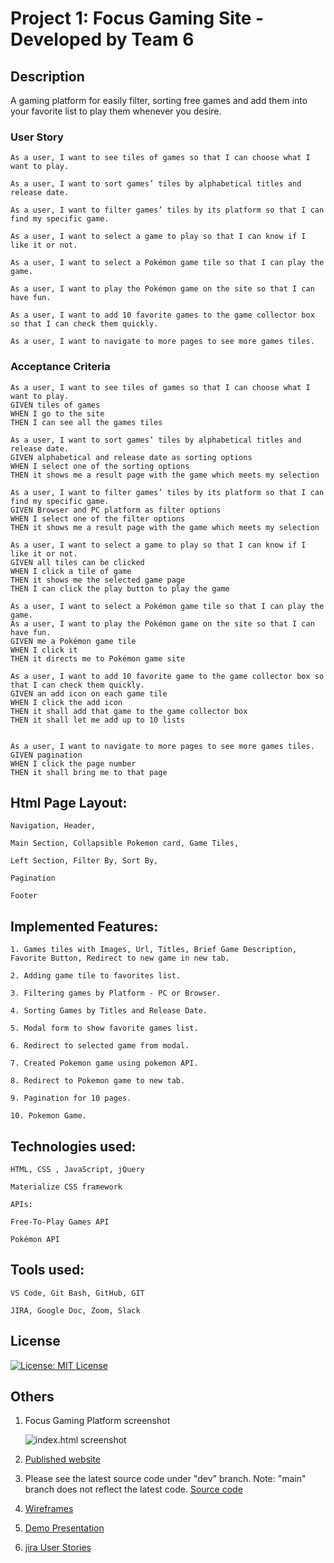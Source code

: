 # Project 1: Focus Gaming Site - Developed by Team 6

## Description 

A gaming platform for easily filter, sorting free games and add them into your favorite list to play them whenever you desire.

### User Story

```
As a user, I want to see tiles of games so that I can choose what I want to play.

As a user, I want to sort games’ tiles by alphabetical titles and release date.

As a user, I want to filter games’ tiles by its platform so that I can find my specific game.

As a user, I want to select a game to play so that I can know if I like it or not.

As a user, I want to select a Pokémon game tile so that I can play the game.

As a user, I want to play the Pokémon game on the site so that I can have fun. 

As a user, I want to add 10 favorite games to the game collector box so that I can check them quickly.

As a user, I want to navigate to more pages to see more games tiles.
```

### Acceptance Criteria 

```
As a user, I want to see tiles of games so that I can choose what I want to play.
GIVEN tiles of games
WHEN I go to the site
THEN I can see all the games tiles

As a user, I want to sort games’ tiles by alphabetical titles and release date.
GIVEN alphabetical and release date as sorting options
WHEN I select one of the sorting options
THEN it shows me a result page with the game which meets my selection

As a user, I want to filter games’ tiles by its platform so that I can find my specific game.
GIVEN Browser and PC platform as filter options
WHEN I select one of the filter options
THEN it shows me a result page with the game which meets my selection

As a user, I want to select a game to play so that I can know if I like it or not.
GIVEN all tiles can be clicked 
WHEN I click a tile of game
THEN it shows me the selected game page
THEN I can click the play button to play the game

As a user, I want to select a Pokémon game tile so that I can play the game.
As a user, I want to play the Pokémon game on the site so that I can have fun. 
GIVEN me a Pokémon game tile 
WHEN I click it
THEN it directs me to Pokémon game site

As a user, I want to add 10 favorite game to the game collector box so that I can check them quickly.
GIVEN an add icon on each game tile
WHEN I click the add icon
THEN it shall add that game to the game collector box
THEN it shall let me add up to 10 lists


As a user, I want to navigate to more pages to see more games tiles.
GIVEN pagination 
WHEN I click the page number
THEN it shall bring me to that page
```

## Html Page Layout:

    Navigation, Header,

    Main Section, Collapsible Pokemon card, Game Tiles,

    Left Section, Filter By, Sort By,

    Pagination

    Footer

## Implemented Features:

    1. Games tiles with Images, Url, Titles, Brief Game Description, Favorite Button, Redirect to new game in new tab.

    2. Adding game tile to favorites list.

    3. Filtering games by Platform - PC or Browser.

    4. Sorting Games by Titles and Release Date.

    5. Modal form to show favorite games list.

    6. Redirect to selected game from modal.

    7. Created Pokemon game using pokemon API.

    8. Redirect to Pokemon game to new tab.

    9. Pagination for 10 pages.

    10. Pokemon Game.

## Technologies used:

    HTML, CSS , JavaScript, jQuery

    Materialize CSS framework

    APIs:

    Free-To-Play Games API

    Pokémon API

## Tools used:

    VS Code, Git Bash, GitHub, GIT

    JIRA, Google Doc, Zoom, Slack

## License
[![License: MIT License](https://img.shields.io/badge/License-MIT%20License-yellow.svg)](https://www.gnu.org/licenses/MIT%20License)

## Others

1. Focus Gaming Platform screenshot

   ![index.html screenshot](./assets/images/screenshot.png)

2. [Published website](https://mt0814.github.io/Project-1_focus-gaming-platform/)

3. Please see the latest source code under "dev" branch.
   Note: "main" branch does not reflect the latest code.
   [Source code](https://github.com/KS1/UGameOn/tree/dev)

4. [Wireframes](https://github.com/KS1/UGameOn/blob/dev/Focus%20Project%20Wireframes.pdf)

5. [Demo Presentation](https://github.com/KS1/UGameOn/blob/dev/Focus%20Project%20Team6%20Demo%20Presentation.pdf)

6. [jira User Stories](https://project1-ugameon.atlassian.net/jira/software/projects/UG/boards/1/backlog)
